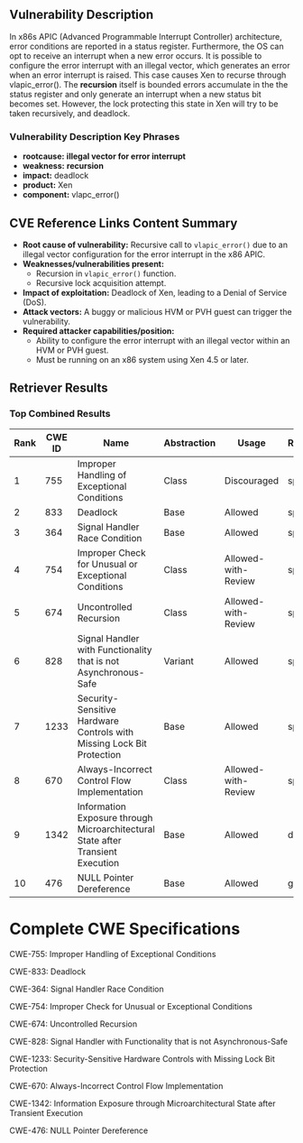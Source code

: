 ## Vulnerability Description
In x86s APIC (Advanced Programmable Interrupt Controller) architecture, error conditions are reported in a status register. Furthermore, the OS can opt to receive an interrupt when a new error occurs. It is possible to configure the error interrupt with an illegal vector, which generates an error when an error interrupt is raised. This case causes Xen to recurse through vlapic_error(). The **recursion** itself is bounded errors accumulate in the the status register and only generate an interrupt when a new status bit becomes set. However, the lock protecting this state in Xen will try to be taken recursively, and deadlock.

### Vulnerability Description Key Phrases
- **rootcause:** **illegal vector for error interrupt**
- **weakness:** **recursion**
- **impact:** deadlock
- **product:** Xen
- **component:** vlapc_error()

## CVE Reference Links Content Summary
- **Root cause of vulnerability:** Recursive call to `vlapic_error()` due to an illegal vector configuration for the error interrupt in the x86 APIC.
- **Weaknesses/vulnerabilities present:**
    - Recursion in `vlapic_error()` function.
    - Recursive lock acquisition attempt.
- **Impact of exploitation:** Deadlock of Xen, leading to a Denial of Service (DoS).
- **Attack vectors:** A buggy or malicious HVM or PVH guest can trigger the vulnerability.
- **Required attacker capabilities/position:**
    - Ability to configure the error interrupt with an illegal vector within an HVM or PVH guest.
    - Must be running on an x86 system using Xen 4.5 or later.

## Retriever Results

### Top Combined Results

| Rank | CWE ID | Name | Abstraction | Usage  | Retrievers | Individual Scores |
|------|--------|------|-------------|-------|------------|-------------------|
| 1 | 755 | Improper Handling of Exceptional Conditions | Class | Discouraged | sparse | 0.583 |
| 2 | 833 | Deadlock | Base | Allowed | sparse | 0.582 |
| 3 | 364 | Signal Handler Race Condition | Base | Allowed | sparse | 0.574 |
| 4 | 754 | Improper Check for Unusual or Exceptional Conditions | Class | Allowed-with-Review | sparse | 0.557 |
| 5 | 674 | Uncontrolled Recursion | Class | Allowed-with-Review | sparse | 0.546 |
| 6 | 828 | Signal Handler with Functionality that is not Asynchronous-Safe | Variant | Allowed | sparse | 0.541 |
| 7 | 1233 | Security-Sensitive Hardware Controls with Missing Lock Bit Protection | Base | Allowed | sparse | 0.535 |
| 8 | 670 | Always-Incorrect Control Flow Implementation | Class | Allowed-with-Review | sparse | 0.533 |
| 9 | 1342 | Information Exposure through Microarchitectural State after Transient Execution | Base | Allowed | dense | 0.490 |
| 10 | 476 | NULL Pointer Dereference | Base | Allowed | graph | 0.002 |



# Complete CWE Specifications

CWE-755: Improper Handling of Exceptional Conditions

CWE-833: Deadlock

CWE-364: Signal Handler Race Condition

CWE-754: Improper Check for Unusual or Exceptional Conditions

CWE-674: Uncontrolled Recursion

CWE-828: Signal Handler with Functionality that is not Asynchronous-Safe

CWE-1233: Security-Sensitive Hardware Controls with Missing Lock Bit Protection

CWE-670: Always-Incorrect Control Flow Implementation

CWE-1342: Information Exposure through Microarchitectural State after Transient Execution

CWE-476: NULL Pointer Dereference